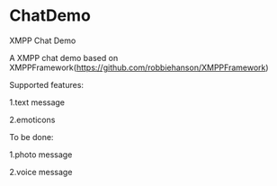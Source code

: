 ChatDemo
========

XMPP Chat Demo

A XMPP chat demo based on XMPPFramework(https://github.com/robbiehanson/XMPPFramework)


Supported features:

1.text message

2.emoticons


To be done:

1.photo message

2.voice message
